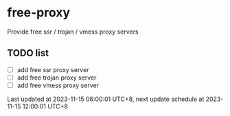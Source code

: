 
# free-proxy
Provide free ssr / trojan / vmess proxy servers


## TODO list
- [ ] add free ssr proxy server
- [ ] add free trojan proxy server
- [ ] add free vmess proxy server

Last updated at 2023-11-15 06:00:01 UTC+8, next update schedule at 2023-11-15 12:00:01 UTC+8

